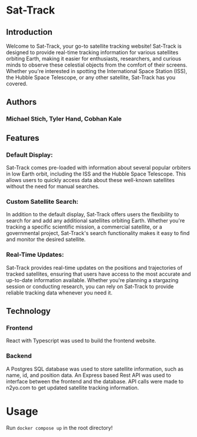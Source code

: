 # Sat-Track
## Introduction

Welcome to Sat-Track, your go-to satellite tracking website! Sat-Track is designed to provide real-time tracking information for various satellites orbiting Earth, making it easier for enthusiasts, researchers, and curious minds to observe these celestial objects from the comfort of their screens. Whether you're interested in spotting the International Space Station (ISS), the Hubble Space Telescope, or any other satellite, Sat-Track has you covered.

## Authors
### Michael Stich, Tyler Hand, Cobhan Kale

## Features
### Default Display:
Sat-Track comes pre-loaded with information about several popular orbiters in low Earth orbit, including the ISS and the Hubble Space Telescope. This allows users to quickly access data about these well-known satellites without the need for manual searches.
### Custom Satellite Search:
In addition to the default display, Sat-Track offers users the flexibility to search for and add any additional satellites orbiting Earth. Whether you're tracking a specific scientific mission, a commercial satellite, or a governmental project, Sat-Track's search functionality makes it easy to find and monitor the desired satellite.
### Real-Time Updates:
Sat-Track provides real-time updates on the positions and trajectories of tracked satellites, ensuring that users have access to the most accurate and up-to-date information available. Whether you're planning a stargazing session or conducting research, you can rely on Sat-Track to provide reliable tracking data whenever you need it.

## Technology

### Frontend
React with Typescript was used to build the frontend website. 

### Backend
A Postgres SQL database was used to store satellite information, such as name, id, and position data.
An Express based Rest API was used to interface between the frontend and the database.
API calls were made to n2yo.com to get updated satellite tracking information. 

# Usage
Run `docker compose up` in the root directory!
